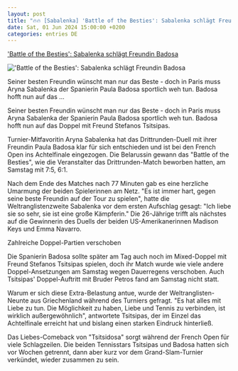 ```yaml
---
layout: post
title: "🔥🔥 [Sabalenka] 'Battle of the Besties': Sabalenka schlägt Freundin Badosa"
date: Sat, 01 Jun 2024 15:00:00 +0200
categories: entries DE
---
```

['Battle of the Besties': Sabalenka schlägt Freundin Badosa](https://www.kicker.de/battle-of-the-besties-sabalenka-schlaegt-freundin-badosa-1029022/artikel)

!['Battle of the Besties': Sabalenka schlägt Freundin Badosa](https://derivates.kicker.de/image/upload/c_crop%2Cx_0%2Cy_196%2Cw_4000%2Ch_2250/w_1200%2Cq_auto/v1/2024/06/01/3978c875-68a3-4b7b-a95c-e6f4f6f9c544.jpeg)

Seiner besten Freundin wünscht man nur das Beste - doch in Paris muss Aryna Sabalenka der Spanierin Paula Badosa sportlich weh tun. Badosa hofft nun auf das ...

Seiner besten Freundin wünscht man nur das Beste - doch in Paris muss Aryna Sabalenka der Spanierin Paula Badosa sportlich weh tun. Badosa hofft nun auf das Doppel mit Freund Stefanos Tsitsipas.

Turnier-Mitfavoritin Aryna Sabalenka hat das Drittrunden-Duell mit ihrer Freundin Paula Badosa klar für sich entschieden und ist bei den French Open ins Achtelfinale eingezogen. Die Belarussin gewann das "Battle of the Besties", wie die Veranstalter das Drittrunden-Match beworben hatten, am Samstag mit 7:5, 6:1.

Nach dem Ende des Matches nach 77 Minuten gab es eine herzliche Umarmung der beiden Spielerinnen am Netz. "Es ist immer hart, gegen seine beste Freundin auf der Tour zu spielen", hatte die Weltranglistenzweite Sabalenka vor dem ersten Aufschlag gesagt: "Ich liebe sie so sehr, sie ist eine große Kämpferin." Die 26-Jährige trifft als nächstes auf die Gewinnerin des Duells der beiden US-Amerikanerinnen Madison Keys und Emma Navarro.

Zahlreiche Doppel-Partien verschoben

Die Spanierin Badosa sollte später am Tag auch noch im Mixed-Doppel mit Freund Stefanos Tsitsipas spielen, doch ihr Match wurde wie viele andere Doppel-Ansetzungen am Samstag wegen Dauerregens verschoben. Auch Tsitsipas' Doppel-Auftritt mit Bruder Petros fand am Samstag nicht statt.

Warum er sich diese Extra-Belastung antue, wurde der Weltranglisten-Neunte aus Griechenland während des Turniers gefragt. "Es hat alles mit Liebe zu tun. Die Möglichkeit zu haben, Liebe und Tennis zu verbinden, ist wirklich außergewöhnlich", antwortete Tsitsipas, der im Einzel das Achtelfinale erreicht hat und bislang einen starken Eindruck hinterließ.

Das Liebes-Comeback von "Tsitsidosa" sorgt während der French Open für viele Schlagzeilen. Die beiden Tennisstars Tsitsipas und Badosa hatten sich vor Wochen getrennt, dann aber kurz vor dem Grand-Slam-Turnier verkündet, wieder zusammen zu sein.

